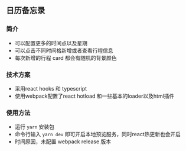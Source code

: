 ## 日历备忘录
### 简介
- 可以配置更多的时间点以及星期
- 可以点击不同时间格新增或者查看行程信息
- 每次新增的行程 card 都会有随机的背景颜色
### 技术方案
- 采用react hooks 和 typescript
- 使用webpack配置了react hotload 和一些基本的loader以及html插件
### 使用方法
- 运行 `yarn` 安装包
- 命令行输入 `yarn dev` 即可开启本地预览服务，同时react热更新也会开启
- 时间原因，未配置 webpack release 版本
